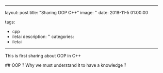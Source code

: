  

---
layout: post
title: "Sharing OOP C++"
image: ''
date: 2018-11-5 01:00:00

tags:
- cpp
- iletai
description: ''
categories:
- iletai 
---

<p> This is first sharing about OOP in C++</p>
## OOP ? Why we must understand it to have a knowledge ?
